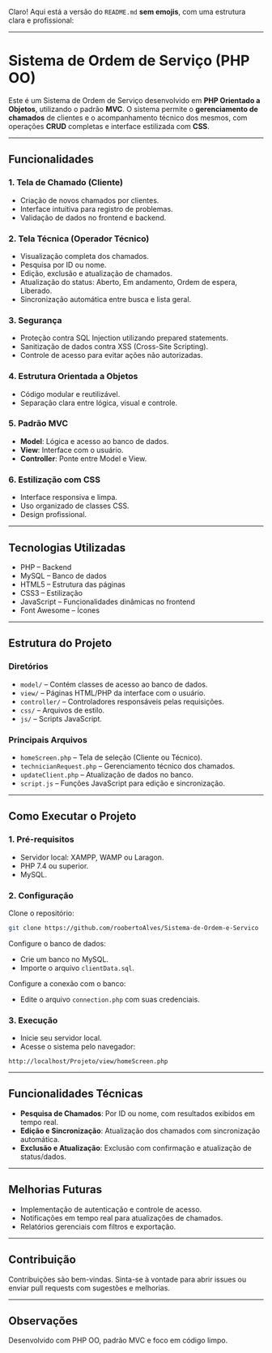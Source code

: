 Claro! Aqui está a versão do `README.md` **sem emojis**, com uma estrutura clara e profissional:

---

# Sistema de Ordem de Serviço (PHP OO)

Este é um Sistema de Ordem de Serviço desenvolvido em **PHP Orientado a Objetos**, utilizando o padrão **MVC**. O sistema permite o **gerenciamento de chamados** de clientes e o acompanhamento técnico dos mesmos, com operações **CRUD** completas e interface estilizada com **CSS**.

---

## Funcionalidades

### 1. Tela de Chamado (Cliente)

* Criação de novos chamados por clientes.
* Interface intuitiva para registro de problemas.
* Validação de dados no frontend e backend.

### 2. Tela Técnica (Operador Técnico)

* Visualização completa dos chamados.
* Pesquisa por ID ou nome.
* Edição, exclusão e atualização de chamados.
* Atualização do status: Aberto, Em andamento, Ordem de espera, Liberado.
* Sincronização automática entre busca e lista geral.

### 3. Segurança

* Proteção contra SQL Injection utilizando prepared statements.
* Sanitização de dados contra XSS (Cross-Site Scripting).
* Controle de acesso para evitar ações não autorizadas.

### 4. Estrutura Orientada a Objetos

* Código modular e reutilizável.
* Separação clara entre lógica, visual e controle.

### 5. Padrão MVC

* **Model**: Lógica e acesso ao banco de dados.
* **View**: Interface com o usuário.
* **Controller**: Ponte entre Model e View.

### 6. Estilização com CSS

* Interface responsiva e limpa.
* Uso organizado de classes CSS.
* Design profissional.

---

## Tecnologias Utilizadas

* PHP – Backend
* MySQL – Banco de dados
* HTML5 – Estrutura das páginas
* CSS3 – Estilização
* JavaScript – Funcionalidades dinâmicas no frontend
* Font Awesome – Ícones

---

## Estrutura do Projeto

### Diretórios

* `model/` – Contém classes de acesso ao banco de dados.
* `view/` – Páginas HTML/PHP da interface com o usuário.
* `controller/` – Controladores responsáveis pelas requisições.
* `css/` – Arquivos de estilo.
* `js/` – Scripts JavaScript.

### Principais Arquivos

* `homeScreen.php` – Tela de seleção (Cliente ou Técnico).
* `technicianRequest.php` – Gerenciamento técnico dos chamados.
* `updateClient.php` – Atualização de dados no banco.
* `script.js` – Funções JavaScript para edição e sincronização.

---

## Como Executar o Projeto

### 1. Pré-requisitos

* Servidor local: XAMPP, WAMP ou Laragon.
* PHP 7.4 ou superior.
* MySQL.

### 2. Configuração

Clone o repositório:

```bash
git clone https://github.com/roobertoAlves/Sistema-de-Ordem-e-Servico
```

Configure o banco de dados:

* Crie um banco no MySQL.
* Importe o arquivo `clientData.sql`.

Configure a conexão com o banco:

* Edite o arquivo `connection.php` com suas credenciais.

### 3. Execução

* Inicie seu servidor local.
* Acesse o sistema pelo navegador:

```
http://localhost/Projeto/view/homeScreen.php
```

---

## Funcionalidades Técnicas

* **Pesquisa de Chamados**: Por ID ou nome, com resultados exibidos em tempo real.
* **Edição e Sincronização**: Atualização dos chamados com sincronização automática.
* **Exclusão e Atualização**: Exclusão com confirmação e atualização de status/dados.

---

## Melhorias Futuras

* Implementação de autenticação e controle de acesso.
* Notificações em tempo real para atualizações de chamados.
* Relatórios gerenciais com filtros e exportação.

---

## Contribuição

Contribuições são bem-vindas.
Sinta-se à vontade para abrir issues ou enviar pull requests com sugestões e melhorias.

---

## Observações

Desenvolvido com PHP OO, padrão MVC e foco em código limpo.
